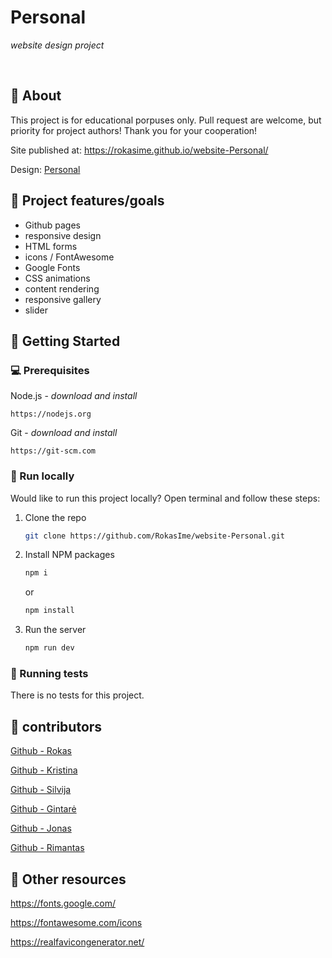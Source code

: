 # Personal

_website design project_

<br>

## 🌟 About

This project is for educational porpuses only. Pull request are welcome, but priority for project authors! Thank you for your cooperation!

Site published at: https://rokasime.github.io/website-Personal/

Design: [Personal](https://preview.colorlib.com/theme/personal/index.html)

## 🎯 Project features/goals

- Github pages
- responsive design
- HTML forms
- icons / FontAwesome
- Google Fonts
- CSS animations
- content rendering
- responsive gallery
- slider

## 🧰 Getting Started

### 💻 Prerequisites

Node.js - _download and install_

```
https://nodejs.org
```

Git - _download and install_

```
https://git-scm.com
```

### 🏃 Run locally

Would like to run this project locally? Open terminal and follow these steps:

1. Clone the repo
   ```sh
   git clone https://github.com/RokasIme/website-Personal.git
   ```
2. Install NPM packages
   ```sh
   npm i
   ```
   or
   ```sh
   npm install
   ```
3. Run the server
   ```sh
   npm run dev
   ```

### 🧪 Running tests

There is no tests for this project.

## 🎅 contributors

[Github - Rokas](https://github.com/RokasIme)

[Github - Kristina](https://github.com/kristinakripke)

[Github - Silvija](https://github.com/Silvija96)

[Github - Gintarė](https://github.com/GintareLa)

[Github - Jonas](https://github.com/joraka)

[Github - Rimantas](https://github.com/belauzas)

## 🔗 Other resources

https://fonts.google.com/

https://fontawesome.com/icons

https://realfavicongenerator.net/
